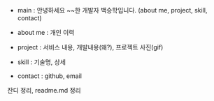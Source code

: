 - main : 안녕하세요 ~~한 개발자 백승학입니다. (about me, project, skill, contact)

- about me : 개인 이력
- project : 서비스 내용, 개발내용(왜?), 프로젝트 사진(gif)
- skill : 기술명, 상세
- contact : github, email

잔디 정리, readme.md 정리
